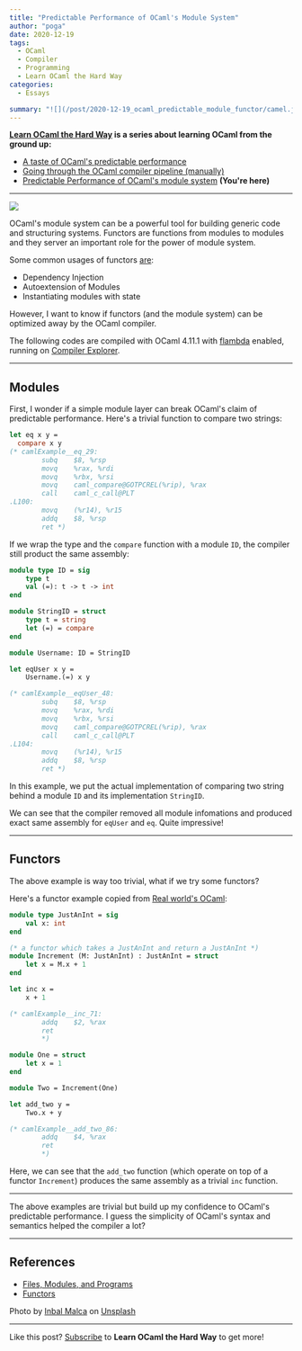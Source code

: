 ```yaml
---
title: "Predictable Performance of OCaml's Module System"
author: "poga"
date: 2020-12-19
tags:
  - OCaml
  - Compiler
  - Programming
  - Learn OCaml the Hard Way
categories:
  - Essays

summary: "![](/post/2020-12-19_ocaml_predictable_module_functor/camel.jpg) OCaml's [module system](https://dev.realworldocaml.org/files-modules-and-programs.html) can be a powerful tool for building generic code and structuring systems. Functors are functions from modules to modules and they server an important role for the power of module system. However, I want to know if functors (and the module system) can be optimized away by the OCaml compiler."
---
```


**[Learn OCaml the Hard Way](/tags/learn-ocaml-the-hard-way/) is a series about learning OCaml from the ground up:**

- [A taste of OCaml's predictable performance](/post/2020-11-21-a-taste-of-ocaml-predictable-performance/)
- [Going through the OCaml compiler pipeline (manually)](/post/2020-11-30-ocaml-compiler-pipeline/)
- [Predictable Performance of OCaml's module system](/post/2020-12-19_ocaml_predictable_module_functor/) **(You're here)**

---

![](/post/2020-12-19_ocaml_predictable_module_functor/camel.jpg)

OCaml's module system can be a powerful tool for building generic code and structuring systems. Functors are functions from modules to modules and they server an important role for the power of module system.

Some common usages of functors [are](https://dev.realworldocaml.org/functors.html):

- Dependency Injection
- Autoextension of Modules
- Instantiating modules with state

However, I want to know if functors (and the module system) can be optimized away by the OCaml compiler.

The following codes are compiled with OCaml 4.11.1 with [flambda](https://caml.inria.fr/pub/docs/manual-ocaml/flambda.html) enabled, running on [Compiler Explorer](https://godbolt.org/).

---

## Modules

First, I wonder if a simple module layer can break OCaml's claim of predictable performance. Here's a trivial function to compare two strings:

```ocaml
let eq x y =
  compare x y
(* camlExample__eq_29:
        subq    $8, %rsp
        movq    %rax, %rdi
        movq    %rbx, %rsi
        movq    caml_compare@GOTPCREL(%rip), %rax
        call    caml_c_call@PLT
.L100:
        movq    (%r14), %r15
        addq    $8, %rsp
        ret *)
```

If we wrap the type and the `compare` function with a module `ID`, the compiler still product the same assembly:

```ocaml
module type ID = sig
    type t
    val (=): t -> t -> int
end

module StringID = struct
    type t = string
    let (=) = compare
end

module Username: ID = StringID

let eqUser x y =
    Username.(=) x y

(* camlExample__eqUser_48:
        subq    $8, %rsp
        movq    %rax, %rdi
        movq    %rbx, %rsi
        movq    caml_compare@GOTPCREL(%rip), %rax
        call    caml_c_call@PLT
.L104:
        movq    (%r14), %r15
        addq    $8, %rsp
        ret *)
```

In this example, we put the actual implementation of comparing two string behind a module `ID` and its implementation `StringID`.

We can see that the compiler removed all module infomations and produced exact same assembly for `eqUser` and `eq`. Quite impressive!

---

## Functors

The above example is way too trivial, what if we try some functors?

Here's a functor example copied from [Real world's OCaml](https://dev.realworldocaml.org/functors.html):

```ocaml
module type JustAnInt = sig
    val x: int
end

(* a functor which takes a JustAnInt and return a JustAnInt *)
module Increment (M: JustAnInt) : JustAnInt = struct
    let x = M.x + 1
end

let inc x =
    x + 1

(* camlExample__inc_71:
        addq    $2, %rax
        ret
        *)

module One = struct
    let x = 1
end

module Two = Increment(One)

let add_two y =
    Two.x + y

(* camlExample__add_two_86:
        addq    $4, %rax
        ret
        *)
```

Here, we can see that the `add_two` function (which operate on top of a functor `Increment`) produces the same assembly as a trivial `inc` function.

---

The above examples are trivial but build up my confidence to OCaml's predictable performance. I guess the simplicity of OCaml's syntax and semantics helped the compiler a lot?

---

## References

- [Files, Modules, and Programs](https://dev.realworldocaml.org/files-modules-and-programs.html)
- [Functors](https://dev.realworldocaml.org/functors.html)

<span>Photo by <a href="https://unsplash.com/@iaminbaltal?utm_source=unsplash&amp;utm_medium=referral&amp;utm_content=creditCopyText">Inbal Malca</a> on <a href="https://unsplash.com/@iaminbaltal?utm_source=unsplash&amp;utm_medium=referral&amp;utm_content=creditCopyText">Unsplash</a></span>

---

Like this post? [Subscribe](https://learnocamlthehardway.substack.com/welcome) to **Learn OCaml the Hard Way** to get more!
